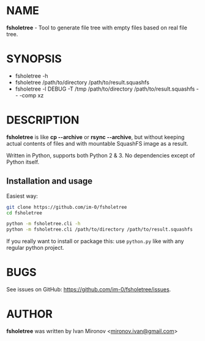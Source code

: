 # NAME

**fsholetree** - Tool to generate file tree with empty files based on
real file tree.

# SYNOPSIS

* fsholetree -h
* fsholetree /path/to/directory /path/to/result.squashfs
* fsholetree -l DEBUG -T /tmp /path/to/directory
  /path/to/result.squashfs -- -comp xz

# DESCRIPTION

**fsholetree** is like **cp --archive** or **rsync --archive**, but
without keeping actual contents of files and with mountable SquashFS
image as a result.

Written in Python, supports both Python 2 & 3. No dependencies except of
Python itself.

## Installation and usage

Easiest way:

```bash
git clone https://github.com/im-0/fsholetree
cd fsholetree

python -m fsholetree.cli -h
python -m fsholetree.cli /path/to/directory /path/to/result.squashfs
```

If you really want to install or package this: use `python.py` like with
any regular python project.

# BUGS

See issues on GitHub: <https://github.com/im-0/fsholetree/issues>.

# AUTHOR

**fsholetree** was written by Ivan Mironov \<mironov.ivan@gmail.com>
